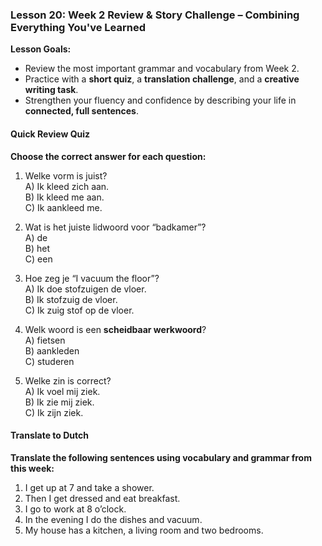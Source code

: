 ### Lesson 20: Week 2 Review & Story Challenge – Combining Everything You've Learned
**Lesson Goals:**
- Review the most important grammar and vocabulary from Week 2.  
- Practice with a **short quiz**, a **translation challenge**, and a **creative writing task**.  
- Strengthen your fluency and confidence by describing your life in **connected, full sentences**.

#### Quick Review Quiz
**Choose the correct answer for each question:**
1. Welke vorm is juist?  
   A) Ik kleed zich aan.  
   B) Ik kleed me aan.  
   C) Ik aankleed me.

2. Wat is het juiste lidwoord voor “badkamer”?  
   A) de  
   B) het  
   C) een

3. Hoe zeg je “I vacuum the floor”?  
   A) Ik doe stofzuigen de vloer.  
   B) Ik stofzuig de vloer.  
   C) Ik zuig stof op de vloer.

4. Welk woord is een **scheidbaar werkwoord**?  
   A) fietsen  
   B) aankleden  
   C) studeren

5. Welke zin is correct?  
   A) Ik voel mij ziek.  
   B) Ik zie mij ziek.  
   C) Ik zijn ziek.

#### Translate to Dutch
**Translate the following sentences using vocabulary and grammar from this week:**
1. I get up at 7 and take a shower.  
2. Then I get dressed and eat breakfast.  
3. I go to work at 8 o’clock.  
4. In the evening I do the dishes and vacuum.  
5. My house has a kitchen, a living room and two bedrooms.  

